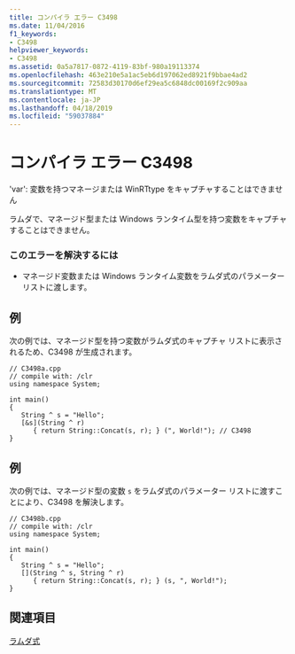 ```yaml
---
title: コンパイラ エラー C3498
ms.date: 11/04/2016
f1_keywords:
- C3498
helpviewer_keywords:
- C3498
ms.assetid: 0a5a7817-0872-4119-83bf-980a19113374
ms.openlocfilehash: 463e210e5a1ac5eb6d197062ed8921f9bbae4ad2
ms.sourcegitcommit: 72583d30170d6ef29ea5c6848dc00169f2c909aa
ms.translationtype: MT
ms.contentlocale: ja-JP
ms.lasthandoff: 04/18/2019
ms.locfileid: "59037884"
---
```

# <a name="compiler-error-c3498"></a>コンパイラ エラー C3498

'var': 変数を持つマネージまたは WinRTtype をキャプチャすることはできません

ラムダで、マネージド型または Windows ランタイム型を持つ変数をキャプチャすることはできません。

### <a name="to-correct-this-error"></a>このエラーを解決するには

- マネージド変数または Windows ランタイム変数をラムダ式のパラメーター リストに渡します。

## <a name="example"></a>例

次の例では、マネージド型を持つ変数がラムダ式のキャプチャ リストに表示されるため、C3498 が生成されます。

```
// C3498a.cpp
// compile with: /clr
using namespace System;

int main()
{
   String ^ s = "Hello";
   [&s](String ^ r)
      { return String::Concat(s, r); } (", World!"); // C3498
}
```

## <a name="example"></a>例

次の例では、マネージド型の変数 `s` をラムダ式のパラメーター リストに渡すことにより、C3498 を解決します。

```
// C3498b.cpp
// compile with: /clr
using namespace System;

int main()
{
   String ^ s = "Hello";
   [](String ^ s, String ^ r)
      { return String::Concat(s, r); } (s, ", World!");
}
```

## <a name="see-also"></a>関連項目

[ラムダ式](../../cpp/lambda-expressions-in-cpp.md)